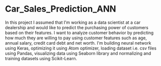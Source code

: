 # Car_Sales_Prediction_ANN
In this project I assumed that I'm working as a data scientist at a car dealership and would like to predict the purchasing power of customers based on their features. I want to analyze customer behavior by predicting how much they are willing to pay using customer features such as age, annual salary, credit card debt and net worth. I'm building neural network using Keras, optimizing it using Atom optimizer, loading dataset i.e. csv files using Pandas, visualizing data using Seaborn library and normalizing and training datasets using Scikit-Learn. 
